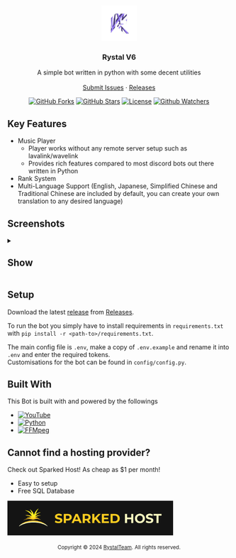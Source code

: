 <br />
<div align="center">
  <a href="https://github.com/Rystal-Team/Rystal-V6/blob/main/assets/logo.png?raw=true">
    <img src="assets/logo.png" alt="Logo" width="80" height="80">
  </a>
  <h3 align="center">Rystal V6</h3>
  <p align="center">
    A simple bot written in python with some decent utilities
    <br />
    <br />  
    <a href="https://github.com/Rystal-Team/Rystal-V6/issues">Submit Issues</a>
    · 
    <a href="https://github.com/Rystal-Team/Rystal-V6/releases">Releases</a>
  </p>
</div>

<div align="center">

  [![GitHub Forks](https://img.shields.io/github/forks/Rystal-Team/Rystal-V6.svg?style=for-the-badge)](https://github.com/Rystal-Team/Rystal-V6)
  [![GitHub Stars](https://img.shields.io/github/stars/Rystal-Team/Rystal-V6.svg?style=for-the-badge)](https://github.com/Rystal-Team/Rystal-V6)
  [![License](https://img.shields.io/github/license/Rystal-Team/Rystal-V6.svg?style=for-the-badge)](https://github.com/Rystal-Team/Rystal-V6/blob/main/LICENSE)
  [![Github Watchers](https://img.shields.io/github/watchers/Rystal-Team/Rystal-V6.svg?style=for-the-badge)](https://github.com/Rystal-Team/Rystal-V6)

</div>

## Key Features
- Music Player
  - Player works without any remote server setup such as lavalink/wavelink
  - Provides rich features compared to most discord bots out there written in Python
- Rank System
- Multi-Language Support (English, Japanese, Simplified Chinese and Traditional Chinese are included by default, you can create your own translation to any desired language)

## Screenshots
<details>
<summary><h2>Show</h2></summary>

![screenshot](assets/screenshot_1.png)
![screenshot](assets/screenshot_2.png)
![screenshot](assets/screenshot_3.png)
![screenshot](assets/screenshot_4.png)
</details>

## Setup
Download the latest [release](https://github.com/Rystal-Team/Rystal-V6/releases/latest) from [Releases](https://github.com/Rystal-Team/Rystal-V6/releases).

To run the bot you simply have to install requirements in `requirements.txt` with `pip install -r <path-to>/requirements.txt`.

The main config file is `.env`, make a copy of `.env.example` and rename it into `.env` and enter the required tokens.<br>
Customisations for the bot can be found in `config/config.py`.

## Built With
This Bot is built with and powered by the followings
- [![YouTube](https://img.shields.io/badge/YTDLP-ffffff?style=for-the-badge&logo=youtube&logoColor=ff0000)](https://github.com/yt-dlp/yt-dlp)
- [![Python](https://img.shields.io/badge/python-ffffff?style=for-the-badge&logo=python&logoColor=3670A0)](https://www.python.org/)
- [![FFMpeg](https://img.shields.io/badge/ffmpeg-ffffff?style=for-the-badge&logo=ffmpeg&logoColor=388e3c)](https://ffmpeg.org/)

## Cannot find a hosting provider?
Check out Sparked Host! As cheap as $1 per month!<br>
- Easy to setup
- Free SQL Database
  
<a href="https://billing.sparkedhost.com/aff.php?aff=2435"><img src="assets/sparkedhost.png" alt="Sparked Host" style="width:373.875px;height:78px;"/></a>


<div align="center">
  <p><small>Copyright © 2024 <a href="https://rystal.xyz">RystalTeam</a>. All rights reserved.</small></p>
</div>